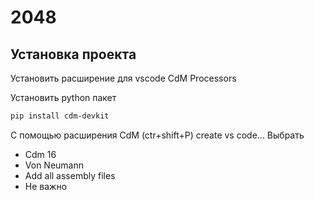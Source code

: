 # 2048

## Установка проекта

Установить расширение для vscode CdM Processors

Установить python пакет

```sh
pip install cdm-devkit
```

С помощью расширения CdM (ctr+shift+P) create vs code...
Выбрать

- Cdm 16
- Von Neumann
- Add all assembly files
- Не важно
